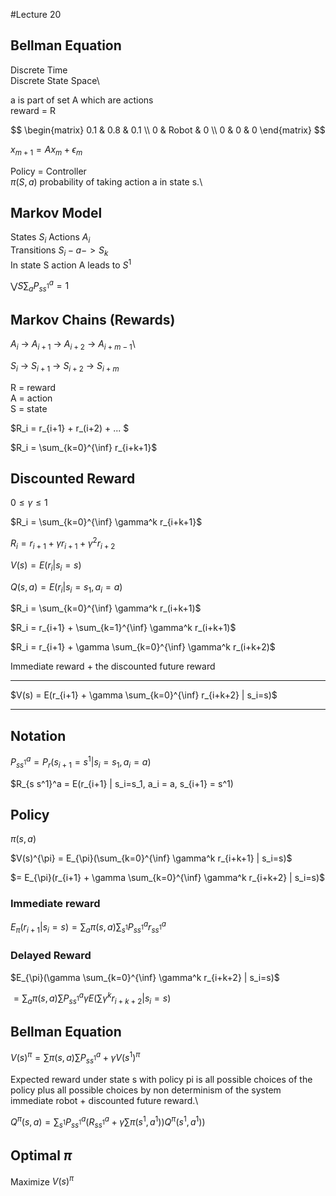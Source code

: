 #Lecture 20

## Bellman Equation

Discrete Time\
Discrete State Space\

a is part of set A which are actions\
reward = R

$$
\begin{matrix}
0.1 & 0.8 & 0.1 \\
0 & Robot & 0 \\
0 & 0 & 0
\end{matrix}
$$

$x_{m+1} = A x_m  + \epsilon_m$

Policy = Controller\
$\pi(S,a)$ probability of taking action a in state s.\

## Markov Model

States $S_i$ Actions $A_i$\
Transitions $S_i - a -> S_k$\
In state S action A leads to $S^1$

$\bigvee S \sum_a P_{s s^1}^a = 1$

## Markov Chains (Rewards)

  $A_i$ -> $A_{i+1}$ -> $A_{i+2}$ -> $A_{i+m-1}$\

$S_i$ -> $S_{i+1}$ -> $S_{i+2}$ -> $S_{i+m}$

R = reward\
A = action\
S = state

$R_i = r_{i+1} + r_(i+2) + ... $

$R_i = \sum_{k=0}^{\inf} r_{i+k+1}$

## Discounted Reward

$0 \leq \gamma \leq 1$

$R_i = \sum_{k=0}^{\inf} \gamma^k r_{i+k+1}$

$R_i = r_{i+1} + \gamma r_{i+1} + \gamma^2 r_{i+2}$

$V(s) = E(r_i | s_i = s)$

$Q(s, a) = E(r_i | s_i = s_1, a_i = a)$

$R_i = \sum_{k=0}^{\inf} \gamma^k r_(i+k+1)$

$R_i = r_{i+1} +  \sum_{k=1}^{\inf} \gamma^k r_(i+k+1)$

$R_i = r_{i+1} + \gamma \sum_{k=0}^{\inf} \gamma^k r_(i+k+2)$

Immediate reward + the discounted future reward

---

$V(s) = E(r_{i+1} + \gamma \sum_{k=0}^{\inf} r_{i+k+2} | s_i=s)$

---

## Notation

$P_{s s^1}^a = P_r(s_{i+1} = s^1 | s_i = s_1, a_i = a)$

$R_{s s^1}^a = E(r_{i+1} | s_i=s_1, a_i = a, s_{i+1} = s^1)

## Policy

$\pi(s,a)$

$V(s)^{\pi} = E_{\pi}(\sum_{k=0}^{\inf} \gamma^k r_{i+k+1} | s_i=s)$

$= E_{\pi}(r_{i+1} + \gamma \sum_{k=0}^{\inf} \gamma^k r_{i+k+2} | s_i=s)$

### Immediate reward

$E_{\pi}(r_{i+1} | s_i=s) = \sum_a \pi(s,a) \sum_{s^1} P_{s s^1}^a r_{s s^1}^a$

### Delayed Reward

$E_{\pi}(\gamma \sum_{k=0}^{\inf} \gamma^k r_{i+k+2} | s_i=s)$

$= \sum_a \pi(s,a) \sum P_{s s^1}^a \gamma E(\sum \gamma^k r_{i+k+2} | s_i=s)$


## Bellman Equation

$V(s)^{\pi} = \sum \pi(s,a) \sum P_{s s^1}^a + \gamma V(s^1)^{\pi}$

Expected reward under state s with policy pi is all possible choices of the policy plus all possible choices by non determinism of the system immediate robot + discounted future reward.\

$Q^{\pi}(s,a) = \sum_{s^1} P_{s s^1}^a ( R_{s s^1}^a + \gamma \sum \pi(s^1, a^1) ) Q^{\pi}(s^1, a^1))$

## Optimal $\pi$

Maximize $V(s)^{\pi}$
